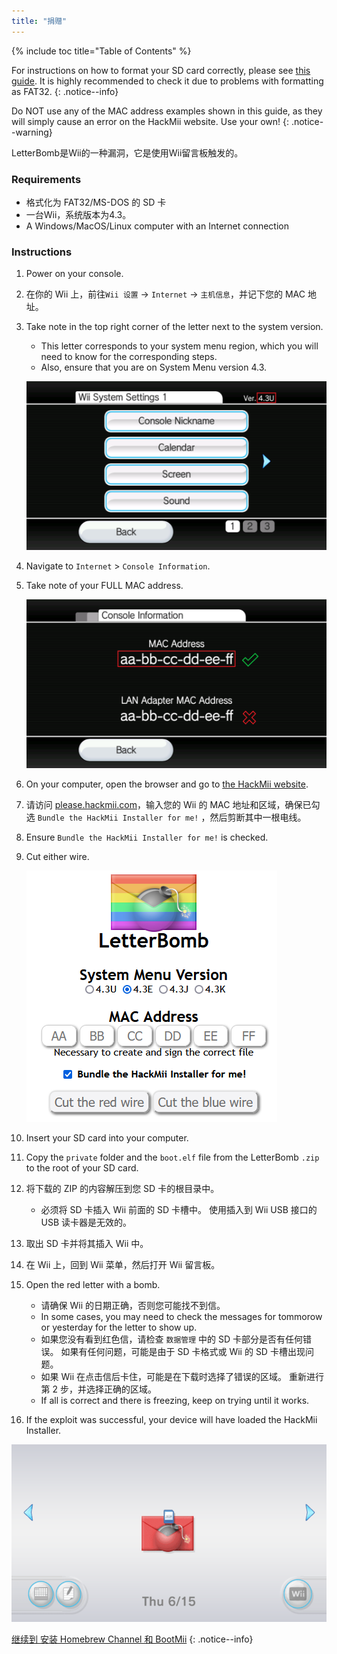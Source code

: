 ```yaml
---
title: "捐赠"
---
```


{% include toc title="Table of Contents" %}

For instructions on how to format your SD card correctly, please see [this guide](https://wiki.hacks.guide/wiki/Formatting_an_SD_card). It is highly recommended to check it due to problems with formatting as FAT32.
{: .notice--info}

Do NOT use any of the MAC address examples shown in this guide, as they will simply cause an error on the HackMii website. Use your own!
{: .notice--warning}

LetterBomb是Wii的一种漏洞，它是使用Wii留言板触发的。

### Requirements
* 格式化为 FAT32/MS-DOS 的 SD 卡
* 一台Wii，系统版本为4.3。
* A Windows/MacOS/Linux computer with an Internet connection

### Instructions

1. Power on your console.
1. 在你的 Wii 上，前往`Wii 设置` -> `Internet` -> `主机信息`，并记下您的 MAC 地址。
1. Take note in the top right corner of the letter next to the system version.
    + This letter corresponds to your system menu region, which you will need to know for the corresponding steps.
    + Also, ensure that you are on System Menu version 4.3.

    ![](/images/wii/SystemMenuVersion.png)

1. Navigate to `Internet` > `Console Information`.
1. Take note of your FULL MAC address.

    ![](/images/wii/MacAddress.png)

1. On your computer, open the browser and go to [the HackMii website](https://please.hackmii.com/).
1. 请访问 [please.hackmii.com](https://please.hackmii.com/)，输入您的 Wii 的 MAC 地址和区域，确保已勾选 `Bundle the HackMii Installer for me!` ，然后剪断其中一根电线。
1. Ensure `Bundle the HackMii Installer for me!` is checked.
1. Cut either wire.

    ![](/images/exploits/letterbomb/LetterBomb-PC.png)

1. Insert your SD card into your computer.
1. Copy the `private` folder and the `boot.elf` file from the LetterBomb `.zip` to the root of your SD card.
1. 将下载的 ZIP 的内容解压到您 SD 卡的根目录中。
    + 必须将 SD 卡插入 Wii 前面的 SD 卡槽中。 使用插入到 Wii USB 接口的 USB 读卡器是无效的。
1. 取出 SD 卡并将其插入 Wii 中。
1. 在 Wii 上，回到 Wii 菜单，然后打开 Wii 留言板。
1. Open the red letter with a bomb.
    + 请确保 Wii 的日期正确，否则您可能找不到信。
    + In some cases, you may need to check the messages for tommorow or yesterday for the letter to show up.
    + 如果您没有看到红色信，请检查 `数据管理` 中的 SD 卡部分是否有任何错误。 如果有任何问题，可能是由于 SD 卡格式或 Wii 的 SD 卡槽出现问题。
    + 如果 Wii 在点击信后卡住，可能是在下载时选择了错误的区域。 重新进行第 2 步，并选择正确的区域。
    + If all is correct and there is freezing, keep on trying until it works.
1. If the exploit was successful, your device will have loaded the HackMii Installer.

![](/images/exploits/letterbomb/LetterBomb-Wii.png)

[继续到 安装 Homebrew Channel 和 BootMii](hbc)
{: .notice--info}
